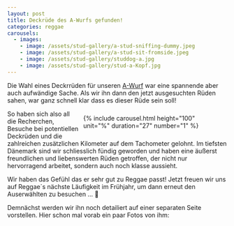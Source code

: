 ```yaml
---
layout: post
title: Deckrüde des A-Wurfs gefunden!
categories: reggae
carousels:
  - images: 
    - image: /assets/stud-gallery/a-stud-sniffing-dummy.jpeg
    - image: /assets/stud-gallery/a-stud-sit-fromside.jpeg
    - image: /assets/stud-gallery/studdog-a.jpg
    - image: /assets/stud-gallery/stud-a-Kopf.jpg
---
```


<p>
  Die Wahl eines Deckrrüden für unseren <a href="/litters">A-Wurf</a> war eine spannende aber auch aufwändige Sache. 
Als wir ihn dann den jetzt ausgesuchten Rüden sahen, war ganz schnell klar dass es dieser Rüde sein soll!
</p>

<div style="float:right;width:20rem;position:relative; margin: 10px;">
  {% include carousel.html height="100" unit="%" duration="27" number="1" %}
</div>

<p>
  So haben sich also all die Recherchen, Besuche bei potentiellen Deckrüden und die zahlreichen zusätzlichen Kilometer auf dem Tachometer gelohnt.
Im tiefsten Dänemark sind wir schliesslich fündig geworden und haben eine äußerst freundlichen und liebenswerten Rüden getroffen, der nicht nur hervorragend arbeitet, sondern auch noch klasse aussieht. 
</p>



<p>
  Wir haben das Gefühl das er sehr gut zu Reggae passt!
  Jetzt freuen wir uns auf Reggae´s nächste Läufigkeit im Frühjahr, um dann erneut den Auserwählten zu besuchen ... 🤗
</p>
<p>
  Demnächst werden wir ihn noch detailiert auf einer separaten Seite vorstellen. Hier schon mal vorab ein paar Fotos von ihm:
</p>

